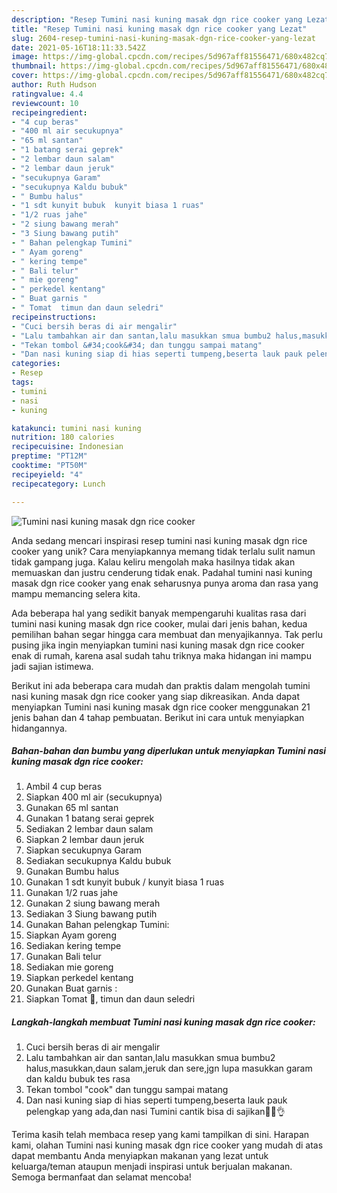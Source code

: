 ```yaml
---
description: "Resep Tumini nasi kuning masak dgn rice cooker yang Lezat"
title: "Resep Tumini nasi kuning masak dgn rice cooker yang Lezat"
slug: 2604-resep-tumini-nasi-kuning-masak-dgn-rice-cooker-yang-lezat
date: 2021-05-16T18:11:33.542Z
image: https://img-global.cpcdn.com/recipes/5d967aff81556471/680x482cq70/tumini-nasi-kuning-masak-dgn-rice-cooker-foto-resep-utama.jpg
thumbnail: https://img-global.cpcdn.com/recipes/5d967aff81556471/680x482cq70/tumini-nasi-kuning-masak-dgn-rice-cooker-foto-resep-utama.jpg
cover: https://img-global.cpcdn.com/recipes/5d967aff81556471/680x482cq70/tumini-nasi-kuning-masak-dgn-rice-cooker-foto-resep-utama.jpg
author: Ruth Hudson
ratingvalue: 4.4
reviewcount: 10
recipeingredient:
- "4 cup beras"
- "400 ml air secukupnya"
- "65 ml santan"
- "1 batang serai geprek"
- "2 lembar daun salam"
- "2 lembar daun jeruk"
- "secukupnya Garam"
- "secukupnya Kaldu bubuk"
- " Bumbu halus"
- "1 sdt kunyit bubuk  kunyit biasa 1 ruas"
- "1/2 ruas jahe"
- "2 siung bawang merah"
- "3 Siung bawang putih"
- " Bahan pelengkap Tumini"
- " Ayam goreng"
- " kering tempe"
- " Bali telur"
- " mie goreng"
- " perkedel kentang"
- " Buat garnis "
- " Tomat  timun dan daun seledri"
recipeinstructions:
- "Cuci bersih beras di air mengalir"
- "Lalu tambahkan air dan santan,lalu masukkan smua bumbu2 halus,masukkan,daun salam,jeruk dan sere,jgn lupa masukkan garam dan kaldu bubuk tes rasa"
- "Tekan tombol &#34;cook&#34; dan tunggu sampai matang"
- "Dan nasi kuning siap di hias seperti tumpeng,beserta lauk pauk pelengkap yang ada,dan nasi Tumini cantik bisa di sajikan🤗😍👌"
categories:
- Resep
tags:
- tumini
- nasi
- kuning

katakunci: tumini nasi kuning 
nutrition: 180 calories
recipecuisine: Indonesian
preptime: "PT12M"
cooktime: "PT50M"
recipeyield: "4"
recipecategory: Lunch

---
```



![Tumini nasi kuning masak dgn rice cooker](https://img-global.cpcdn.com/recipes/5d967aff81556471/680x482cq70/tumini-nasi-kuning-masak-dgn-rice-cooker-foto-resep-utama.jpg)

Anda sedang mencari inspirasi resep tumini nasi kuning masak dgn rice cooker yang unik? Cara menyiapkannya memang tidak terlalu sulit namun tidak gampang juga. Kalau keliru mengolah maka hasilnya tidak akan memuaskan dan justru cenderung tidak enak. Padahal tumini nasi kuning masak dgn rice cooker yang enak seharusnya punya aroma dan rasa yang mampu memancing selera kita.



Ada beberapa hal yang sedikit banyak mempengaruhi kualitas rasa dari tumini nasi kuning masak dgn rice cooker, mulai dari jenis bahan, kedua pemilihan bahan segar hingga cara membuat dan menyajikannya. Tak perlu pusing jika ingin menyiapkan tumini nasi kuning masak dgn rice cooker enak di rumah, karena asal sudah tahu triknya maka hidangan ini mampu jadi sajian istimewa.


Berikut ini ada beberapa cara mudah dan praktis dalam mengolah tumini nasi kuning masak dgn rice cooker yang siap dikreasikan. Anda dapat menyiapkan Tumini nasi kuning masak dgn rice cooker menggunakan 21 jenis bahan dan 4 tahap pembuatan. Berikut ini cara untuk menyiapkan hidangannya.

<!--inarticleads1-->

##### Bahan-bahan dan bumbu yang diperlukan untuk menyiapkan Tumini nasi kuning masak dgn rice cooker:

1. Ambil 4 cup beras
1. Siapkan 400 ml air (secukupnya)
1. Gunakan 65 ml santan
1. Gunakan 1 batang serai geprek
1. Sediakan 2 lembar daun salam
1. Siapkan 2 lembar daun jeruk
1. Siapkan secukupnya Garam
1. Sediakan secukupnya Kaldu bubuk
1. Gunakan  Bumbu halus
1. Gunakan 1 sdt kunyit bubuk / kunyit biasa 1 ruas
1. Gunakan 1/2 ruas jahe
1. Gunakan 2 siung bawang merah
1. Sediakan 3 Siung bawang putih
1. Gunakan  Bahan pelengkap Tumini:
1. Siapkan  Ayam goreng
1. Sediakan  kering tempe
1. Gunakan  Bali telur
1. Sediakan  mie goreng
1. Siapkan  perkedel kentang
1. Gunakan  Buat garnis :
1. Siapkan  Tomat 🍅, timun dan daun seledri




<!--inarticleads2-->

##### Langkah-langkah membuat Tumini nasi kuning masak dgn rice cooker:

1. Cuci bersih beras di air mengalir
1. Lalu tambahkan air dan santan,lalu masukkan smua bumbu2 halus,masukkan,daun salam,jeruk dan sere,jgn lupa masukkan garam dan kaldu bubuk tes rasa
1. Tekan tombol &#34;cook&#34; dan tunggu sampai matang
1. Dan nasi kuning siap di hias seperti tumpeng,beserta lauk pauk pelengkap yang ada,dan nasi Tumini cantik bisa di sajikan🤗😍👌




Terima kasih telah membaca resep yang kami tampilkan di sini. Harapan kami, olahan Tumini nasi kuning masak dgn rice cooker yang mudah di atas dapat membantu Anda menyiapkan makanan yang lezat untuk keluarga/teman ataupun menjadi inspirasi untuk berjualan makanan. Semoga bermanfaat dan selamat mencoba!
